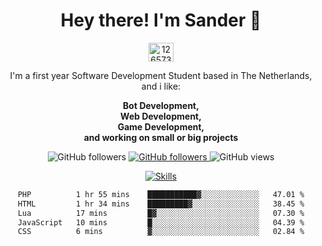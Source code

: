 <div align="center">
<h1>Hey there! I'm Sander 🦜</h1>
<a href="https://discord.com/users/1265737667975577721" target="blank"><img align="center" src="https://raw.githubusercontent.com/rahuldkjain/github-profile-readme-generator/master/src/images/icons/Social/discord.svg" alt="1265737667975577721" height="30" width="40" /></a>
<p style="max-width: 40rem">I'm a first year Software Development Student based in The Netherlands, and i like:</p>

<p style="max-width: 40rem">
<b>Bot Development, <br />Web Development, <br> Game Development, <br> and working on small or big projects</b>
</p>

<p>
    <img alt="GitHub followers" src="https://img.shields.io/github/followers/sanderhd">
    <a href="https://www.sanderhd.me">
        <img alt="GitHub followers" src="https://img.shields.io/badge/My-website-blue">
    </a>
    <img alt="GitHub views" src="https://komarev.com/ghpvc/?username=sanderhd&label=Profile+views&color=blue">
</p>

<p>
    <a href="https://sanderhd.me" target="_blank">
        <img alt="Skills" src="https://skillicons.dev/icons?i=html,css,tailwind,js,p5js,nodejs,php,mysql,md,discordjs,bots,figma,github,vscode,windows,vercel&perline=11">
    </a>
</p>

<!--START_SECTION:waka-->

```txt
PHP          1 hr 55 mins    ███████████▓░░░░░░░░░░░░░   47.01 %
HTML         1 hr 34 mins    █████████▓░░░░░░░░░░░░░░░   38.45 %
Lua          17 mins         █▓░░░░░░░░░░░░░░░░░░░░░░░   07.30 %
JavaScript   10 mins         █░░░░░░░░░░░░░░░░░░░░░░░░   04.39 %
CSS          6 mins          ▓░░░░░░░░░░░░░░░░░░░░░░░░   02.84 %
```

<!--END_SECTION:waka-->
</div>
